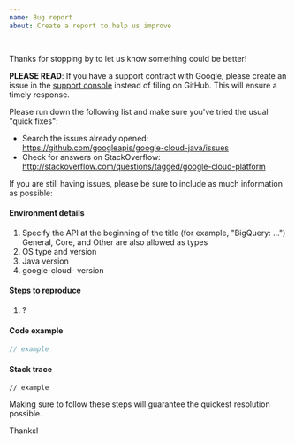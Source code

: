 ```yaml
---
name: Bug report
about: Create a report to help us improve

---
```


Thanks for stopping by to let us know something could be better!

**PLEASE READ**: If you have a support contract with Google, please create an issue in the [support console](https://cloud.google.com/support/) instead of filing on GitHub. This will ensure a timely response.

Please run down the following list and make sure you've tried the usual "quick fixes":

  - Search the issues already opened: https://github.com/googleapis/google-cloud-java/issues
  - Check for answers on StackOverflow: http://stackoverflow.com/questions/tagged/google-cloud-platform

If you are still having issues, please be sure to include as much information as possible:

#### Environment details

1. Specify the API at the beginning of the title (for example, "BigQuery: ...")
   General, Core, and Other are also allowed as types
2. OS type and version
3. Java version
4. google-cloud-<service> version

#### Steps to reproduce

  1. ?

#### Code example

```java
// example
```

#### Stack trace
```
// example
```

Making sure to follow these steps will guarantee the quickest resolution possible.

Thanks!
